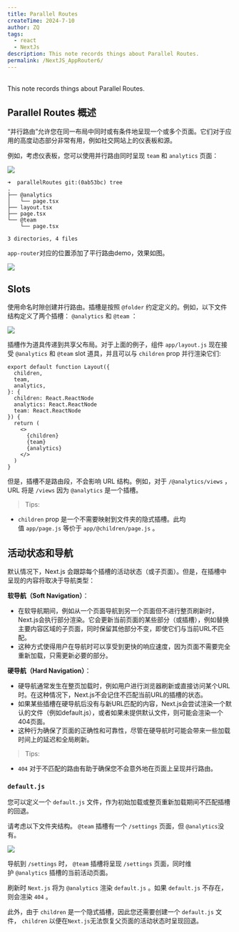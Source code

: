 ```yaml
---
title: Parallel Routes
createTime: 2024-7-10
author: ZQ
tags:
  - react
  - NextJs
description: This note records things about Parallel Routes.
permalink: /NextJS_AppRouter6/
---
```

<br> This note records things about Parallel Routes.
<!-- more -->
##  Parallel Routes 概述

“并行路由”允许您在同一布局中同时或有条件地呈现一个或多个页面。它们对于应用的高度动态部分非常有用，例如社交网站上的仪表板和源。

例如，考虑仪表板，您可以使用并行路由同时呈现 `team` 和 `analytics` 页面：

![](https://nextjs.org/_next/image?url=%2Fdocs%2Flight%2Fparallel-routes.png&w=1920&q=75)

```tsx
➜  parallelRoutes git:(0ab53bc) tree
.
├── @analytics
│   └── page.tsx
├── layout.tsx
├── page.tsx
└── @team
    └── page.tsx

3 directories, 4 files
```

`app-router`对应的位置添加了平行路由demo，效果如图。

![](https://alicloud-pic.oss-cn-shanghai.aliyuncs.com/BlogImg/NextJS/ParallelRoute.png)

## Slots

使用命名时隙创建并行路由。插槽是按照 `@folder` 约定定义的。例如，以下文件结构定义了两个插槽： `@analytics` 和 `@team` ：

![](https://nextjs.org/_next/image?url=%2Fdocs%2Flight%2Fparallel-routes-file-system.png&w=1920&q=75)

插槽作为道具传递到共享父布局。对于上面的例子，组件 `app/layout.js` 现在接受 `@analytics` 和 `@team` slot 道具，并且可以与 `children` prop 并行渲染它们:

```tsx
export default function Layout({
  children,
  team,
  analytics,
}: {
  children: React.ReactNode
  analytics: React.ReactNode
  team: React.ReactNode
}) {
  return (
    <>
      {children}
      {team}
      {analytics}
    </>
  )
}
```

但是，插槽不是路由段，不会影响 URL 结构。例如，对于 `/@analytics/views` ，URL 将是 `/views` 因为 `@analytics` 是一个插槽。

>Tips:
+ `children` prop 是一个不需要映射到文件夹的隐式插槽。此均值 `app/page.js` 等价于 `app/@children/page.js` 。

## 活动状态和导航

默认情况下，Next.js 会跟踪每个插槽的活动状态（或子页面）。但是，在插槽中呈现的内容将取决于导航类型：

**软导航（Soft Navigation）**：

- 在软导航期间，例如从一个页面导航到另一个页面但不进行整页刷新时，Next.js会执行部分渲染。它会更新当前页面的某些部分（或插槽），例如替换主要内容区域的子页面，同时保留其他部分不变，即使它们与当前URL不匹配。
- 这种方式使得用户在导航时可以享受到更快的响应速度，因为页面不需要完全重新加载，只需更新必要的部分。

**硬导航（Hard Navigation）**：

- 硬导航通常发生在整页加载时，例如用户进行浏览器刷新或直接访问某个URL时。在这种情况下，Next.js不会记住不匹配当前URL的插槽的状态。
- 如果某些插槽在硬导航后没有与新URL匹配的内容，Next.js会尝试渲染一个默认的文件（例如default.js），或者如果未提供默认文件，则可能会渲染一个404页面。
- 这种行为确保了页面的正确性和可靠性，尽管在硬导航时可能会带来一些加载时间上的延迟和全局刷新。

> Tips:
+ `404` 对于不匹配的路由有助于确保您不会意外地在页面上呈现并行路由。

### `default.js`

您可以定义一个 `default.js` 文件，作为初始加载或整页重新加载期间不匹配插槽的回退。

请考虑以下文件夹结构。 `@team` 插槽有一个 `/settings` 页面，但 `@analytics`没有。

![](https://nextjs.org/_next/image?url=%2Fdocs%2Flight%2Fparallel-routes-unmatched-routes.png&w=1920&q=75)

导航到 `/settings` 时， `@team` 插槽将呈现 `/settings` 页面，同时维护 `@analytics` 插槽的当前活动页面。

刷新时 `Next.js` 将为 `@analytics` 渲染 `default.js` 。如果 `default.js` 不存在，则会渲染 `404` 。

此外，由于 `children` 是一个隐式插槽，因此您还需要创建一个 `default.js` 文件， `children` 以便在`Next.js`无法恢复父页面的活动状态时呈现回退。

